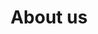---
title: About us
valueTitle: Our values
layout: about
draft: false
vision:
  - title: Vision
    answer: Be recognized as a partner of choice for businesses, a catalyst for growth.
mission:
  - title: Mission
    answer: Guided by a vision of shared success, we are committed to driving growth towards our partners' full potential. We believe in understanding their reality to recommend optimizations to their business or technological processes, while maintaining an enlightened, human and dynamic approach.
values:
  - title: Humanity
    answer: The involvement of all the company's actors is essential to the success of any change. Because people are at the heart of today's business, we listen carefully to the challenges that change can bring to current ways of doing things. Our solutions are at the peoples's service, not the other way around.

  - title: Creativity
    answer: Preconceived ideas are an obstacle to the development of innovative and efficient solutions. That's why we opt for an approach that allows us to think differently. The solutions we create are often unique, hence our 1-solution.

  - title: Integrity
    answer: The definition of integrity is `:` "the state of being whole". This defines our way of doing things. It's our duty to do as we say, boots follow lips!

  - title: Competence
    answer: We're constantly striving for improvement `:` the acquisition of new knowledge, new ways of doing things and the exploration of new trends are part of our DNA.
---